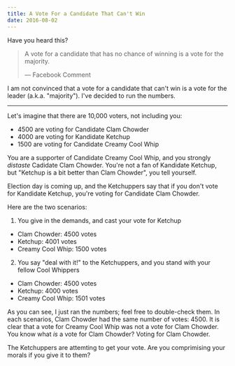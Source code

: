 ```yaml
---
title: A Vote For a Candidate That Can't Win
date: 2016-08-02
---
```


Have you heard this?

> A vote for a candidate that has no chance of winning is a vote for the majority.
>
> — Facebook Comment

I am not convinced that a vote for a candidate that can't win is a vote for the leader (a.k.a. "majority"). I've decided to run the numbers.

----------

Let's imagine that there are 10,000 voters, not including you:

- 4500 are voting for Candidate Clam Chowder
- 4000 are voting for Kandidate Ketchup
- 1500 are voting for Candidate Creamy Cool Whip

You are a supporter of Candidate Creamy Cool Whip, and you strongly *distaste* Cadidate Clam Chowder. You're not a fan of Kandidate Ketchup, but "Ketchup is a bit better than Clam Chowder", you tell yourself.

Election day is coming up, and the Ketchuppers say that if you don't vote for Kandidate Ketchup, you're voting for Candidate Clam Chowder.

Here are the two scenarios:

1. You give in the demands, and cast your vote for Ketchup
  - Clam Chowder: 4500 votes
  - Ketchup: 4001 votes
  - Creamy Cool Whip: 1500 votes
2. You say "deal with it!" to the Ketchuppers, and you stand with your fellow Cool Whippers
  - Clam Chowder: 4500 votes
  - Ketchup: 4000 votes
  - Creamy Cool Whip: 1501 votes

As you can see, I just ran the numbers; feel free to double-check them. In each scenarios, Clam Chowder had the same number of votes: 4500. It is clear that a vote for Creamy Cool Whip was not a vote for Clam Chowder. You know what *is* a vote for Clam Chowder? Voting for Clam Chowder.

The Ketchuppers are attemting to get your vote. Are you comprimising your morals if you give it to them?

